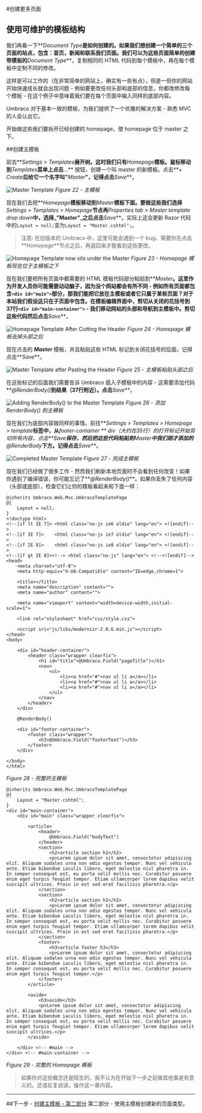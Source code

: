 #创建更多页面

## 使用可维护的模板结构

我们再看一下**_Document Type_**是如何创建的。如果我们想创建一个简单的三个页面的站点，包含：首页，新闻和联系我们页面。我们可以为这些页面简单的创建带模板的**_Document Type_**，复制相同的 HTML 代码到每个模板中，再在每个模板中定制不同的修改。

这样是可以工作的（在非常简单的网站上，确实有一些有点），但是一但你的网站开始快速成长就会出现问题 - 例如要更改任何头部和底部的信息，你都改修改每个模板 - 在这个例子中意味着我们要在每个页面中输入同样的底部内容。

Umbraco 对于基本一致的模板，为我们提供了一个优雅的解决方案 - 熟悉 MVC 的人会认出它。

开始做这些我们要拆开已经创建的 homepage，使 homepage 位于 master 之下。


##创建主模板

前去**_Settings > Templates_**展开树。这时我们只有**_Homepage_**模板。鼠标移动到**_Templates_**菜单上点击**_..._** 按钮，创建一个叫 master 的新模板。点击**_+ Create_**后给它一个名字叫"**_Master_**"，记得点击**_Save_**。


![Master Template](images/figure-22-master-template.png)
*Figure 22 - 主模板*

现在我们去把**_Homepage_**模板移动到**_Master_**模板下面。要做这些我们选择**_Settings > Templates > Homepage_**节点再**_Properties tab > Master template drop down_**中，选择_"Master"_之后点击**_Save_**。实际上这会更新 Razor 代码中的`Layout = null;`变为`Layout = "Master.cshtml";`。

>注意: 在旧版本的 Umbraco 中，这里可能会遇到一个 bug，需要你先点击**_Homepage_**节点之后，再返回来才能看到这些更改。

![Homepage Template now sits under the Master](images/figure-23-homepage-has-master-template.png)
*Figure 23 - Homepage 模板现在位于主模板之下*

现在我们要把所有页面中都需要的 HTML 模板代码部分粘贴到**_Master_**。这里作为开发人员你可能需要动动脑子，因为没个网站都会有所不同 - 例如所有页面都包含`<div id="main">`部分，那我们能把它放在主模板或者它只属于某些页面？对于本站我们假设这只在子页面中包含。在模板编辑界面中，剪切从关闭的花括号到37行`<div id="main-container">` - 我们移动网站的头部和导航到主模板中。剪切这些代码然后点击**_Save_**。

![Homepage Template After Cutting the Header](images/figure-24-homepage-after-cutting-the-header.png)
*Figure 24 - Homepage 模板去掉头部之后*


现在点击的 **_Master_** 模板，并且粘贴这些 HTML 标记到关闭花括号的后面，记得点击**_Save_**。

![Master Template after Pasting the Header](images/figure-25-master-template-with-header.png)
*Figure 25 - 主模板粘贴头部之后*

在这些标记的后面我们需要告诉 Umbraco 插入子模板中的内容 - 这需要添加代码**_@RenderBody()_**到结果（37行附近）。点击**_Save_**。

![Adding RenderBody() to the Master Template](images/figure-26-adding-renderbody.png)
*Figure 26 - 添加 RenderBody() 到主模板*

现在我们为底部内容做同样的事情。前往**_Settings > Templates > Homepage > template_**标签中，从**_footer-container _** div（大约在35行）的打开标记开始剪切所有内容，点击**_Save_**保存，然后把这些代码粘贴到**_Master_**中我们刚才添加的**_@RenderBody_**下方。记得点击**_Save_**。

![Completed Master Template](images/figure-27-master-template-complete.png)
*Figure 27 - 完成主模板*

现在我们已经做了很多工作 - 然而我们刷新本地页面时不会看到任何改变！如果你遇到了编译错误，你可能忘记了**_@RenderBody()_**。如果你丢失了任何内容（头部或底部），检查它们让你的模板看起来和下面一样：

	@inherits Umbraco.Web.Mvc.UmbracoTemplatePage
	@{
	    Layout = null;
	}
	<!doctype html>
	<!--[if lt IE 7]> <html class="no-js ie6 oldie" lang="en"> <![endif]-->
	<!--[if IE 7]>    <html class="no-js ie7 oldie" lang="en"> <![endif]-->
	<!--[if IE 8]>    <html class="no-js ie8 oldie" lang="en"> <![endif]-->
	<!--[if gt IE 8]><!--> <html class="no-js" lang="en"> <!--<![endif]-->
	<head>
		<meta charset="utf-8">
		<meta http-equiv="X-UA-Compatible" content="IE=edge,chrome=1">
	
		<title></title>
		<meta name="description" content="">
		<meta name="author" content="">
	
		<meta name="viewport" content="width=device-width,initial-scale=1">
	
		<link rel="stylesheet" href="css/style.css">
	
		<script src="js/libs/modernizr-2.0.6.min.js"></script>
	</head>
	<body>
	
		<div id="header-container">
			<header class="wrapper clearfix">
				<h1 id="title">@Umbraco.Field("pageTitle")</h1>
				<nav>
					<ul>
						<li><a href="#">nav ul li a</a></li>
						<li><a href="#">nav ul li a</a></li>
						<li><a href="#">nav ul li a</a></li>
					</ul>
				</nav>
			</header>
		</div>
				
		@RenderBody()
				
		<div id="footer-container">
			<footer class="wrapper">
				<h3>@Umbraco.Field("footerText")</h3>
			</footer>
		</div>
	
	</body>
	</html>

*Figure 28 - 完整的主模板*

	@inherits Umbraco.Web.Mvc.UmbracoTemplatePage
	@{
	    Layout = "Master.cshtml";
	}
	<div id="main-container">
		<div id="main" class="wrapper clearfix">
			
			<article>
				<header>
					@Umbraco.Field("bodyText")
				</header>
				<section>
					<h2>article section h2</h2>
					<p>Lorem ipsum dolor sit amet, consectetur adipiscing elit. Aliquam sodales urna non odio egestas tempor. Nunc vel vehicula ante. Etiam bibendum iaculis libero, eget molestie nisl pharetra in. In semper consequat est, eu porta velit mollis nec. Curabitur posuere enim eget turpis feugiat tempor. Etiam ullamcorper lorem dapibus velit suscipit ultrices. Proin in est sed erat facilisis pharetra.</p>
				</section>
				<section>
					<h2>article section h2</h2>
					<p>Lorem ipsum dolor sit amet, consectetur adipiscing elit. Aliquam sodales urna non odio egestas tempor. Nunc vel vehicula ante. Etiam bibendum iaculis libero, eget molestie nisl pharetra in. In semper consequat est, eu porta velit mollis nec. Curabitur posuere enim eget turpis feugiat tempor. Etiam ullamcorper lorem dapibus velit suscipit ultrices. Proin in est sed erat facilisis pharetra.</p>
				</section>
				<footer>
					<h3>article footer h3</h3>
					<p>Lorem ipsum dolor sit amet, consectetur adipiscing elit. Aliquam sodales urna non odio egestas tempor. Nunc vel vehicula ante. Etiam bibendum iaculis libero, eget molestie nisl pharetra in. In semper consequat est, eu porta velit mollis nec. Curabitur posuere enim eget turpis feugiat tempor.</p>
				</footer>
			</article>
			
			<aside>
				<h3>aside</h3>
				<p>Lorem ipsum dolor sit amet, consectetur adipiscing elit. Aliquam sodales urna non odio egestas tempor. Nunc vel vehicula ante. Etiam bibendum iaculis libero, eget molestie nisl pharetra in. In semper consequat est, eu porta velit mollis nec. Curabitur posuere enim eget turpis feugiat tempor. Etiam ullamcorper lorem dapibus velit suscipit ultrices.</p>
			</aside>
			
		</div> <!-- #main -->
	</div> <!-- #main-container -->

*Figure 29 - 完整的 Homepage 模板*


>如果你对这些概念还是陌生的，我不认为在开始下一步之前做其他事是有意义的。还请反复阅读，操作这一章内容。

---
##下一步 - [创建主模板 - 第二部分](Creating-Master-Template-Part-2.md)
第二部分 - 使用主模板创建新的页面类型。